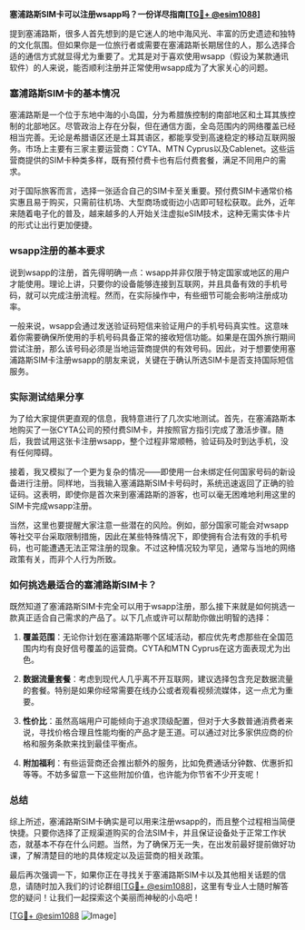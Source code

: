 **塞浦路斯SIM卡可以注册wsapp吗？一份详尽指南[[TG💪+ @esim1088](https://t.me/s/esim1088)]**

提到塞浦路斯，很多人首先想到的是它迷人的地中海风光、丰富的历史遗迹和独特的文化氛围。但如果你是一位旅行者或需要在塞浦路斯长期居住的人，那么选择合适的通信方式就显得尤为重要了。尤其是对于喜欢使用wsapp（假设为某款通讯软件）的人来说，能否顺利注册并正常使用wsapp成为了大家关心的问题。

### 塞浦路斯SIM卡的基本情况

塞浦路斯是一个位于东地中海的小岛国，分为希腊族控制的南部地区和土耳其族控制的北部地区。尽管政治上存在分裂，但在通信方面，全岛范围内的网络覆盖已经相当完善。无论是希腊语区还是土耳其语区，都能享受到高速稳定的移动互联网服务。市场上主要有三家主要运营商：CYTA、MTN Cyprus以及Cablenet。这些运营商提供的SIM卡种类多样，既有预付费卡也有后付费套餐，满足不同用户的需求。

对于国际旅客而言，选择一张适合自己的SIM卡至关重要。预付费SIM卡通常价格实惠且易于购买，只需前往机场、大型商场或街边小店即可轻松获取。此外，近年来随着电子化的普及，越来越多的人开始关注虚拟eSIM技术，这种无需实体卡片的形式让出行更加便捷。

### wsapp注册的基本要求

说到wsapp的注册，首先得明确一点：wsapp并非仅限于特定国家或地区的用户才能使用。理论上讲，只要你的设备能够连接到互联网，并且具备有效的手机号码，就可以完成注册流程。然而，在实际操作中，有些细节可能会影响注册成功率。

一般来说，wsapp会通过发送验证码短信来验证用户的手机号码真实性。这意味着你需要确保所使用的手机号码具备正常的接收短信功能。如果是在国外旅行期间尝试注册，那么该号码必须是当地运营商提供的有效号码。因此，对于想要使用塞浦路斯SIM卡注册wsapp的朋友来说，关键在于确认所选SIM卡是否支持国际短信服务。

### 实际测试结果分享

为了给大家提供更直观的信息，我特意进行了几次实地测试。首先，在塞浦路斯本地购买了一张CYTA公司的预付费SIM卡，并按照官方指引完成了激活步骤。随后，我尝试用这张卡注册wsapp，整个过程非常顺畅，验证码及时到达手机，没有任何障碍。

接着，我又模拟了一个更为复杂的情况——即使用一台未绑定任何国家号码的新设备进行注册。同样地，当我输入塞浦路斯SIM卡号码时，系统迅速返回了正确的验证码。这表明，即使你是首次来到塞浦路斯的游客，也可以毫无困难地利用这里的SIM卡完成wsapp注册。

当然，这里也要提醒大家注意一些潜在的风险。例如，部分国家可能会对wsapp等社交平台采取限制措施，因此在某些特殊情况下，即使拥有合法有效的手机号码，也可能遭遇无法正常注册的现象。不过这种情况较为罕见，通常与当地的网络政策有关，而非个人行为所致。

### 如何挑选最适合的塞浦路斯SIM卡？

既然知道了塞浦路斯SIM卡完全可以用于wsapp注册，那么接下来就是如何挑选一款真正适合自己需求的产品了。以下几点或许可以帮助你做出明智的选择：

1. **覆盖范围**：无论你计划在塞浦路斯哪个区域活动，都应优先考虑那些在全国范围内均有良好信号覆盖的运营商。CYTA和MTN Cyprus在这方面表现尤为出色。
   
2. **数据流量套餐**：考虑到现代人几乎离不开互联网，建议选择包含充足数据流量的套餐。特别是如果你经常需要在线办公或者观看视频流媒体，这一点尤为重要。

3. **性价比**：虽然高端用户可能倾向于追求顶级配置，但对于大多数普通消费者来说，寻找价格合理且性能均衡的产品才是王道。可以通过对比多家供应商的价格和服务条款来找到最佳平衡点。

4. **附加福利**：有些运营商还会推出额外的服务，比如免费通话分钟数、优惠折扣等等。不妨多留意一下这些附加价值，也许能为你节省不少开支呢！

### 总结

综上所述，塞浦路斯SIM卡确实是可以用来注册wsapp的，而且整个过程相当简便快捷。只要你选择了正规渠道购买的合法SIM卡，并且保证设备处于正常工作状态，就基本不存在什么问题。当然，为了确保万无一失，在出发前最好提前做好功课，了解清楚目的地的具体规定以及运营商的相关政策。

最后再次强调一下，如果你正在寻找关于塞浦路斯SIM卡以及其他相关话题的信息，请随时加入我们的讨论群组[[TG💪+ @esim1088](https://t.me/s/esim1088)]，这里有专业人士随时解答您的疑问！让我们一起探索这个美丽而神秘的小岛吧！

[[TG💪+ @esim1088](https://t.me/s/esim1088) ![Image](https://i.postimg.cc/4NQfJmqS/Snipaste-2025-05-13-00-14-12.png)]